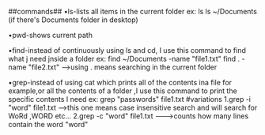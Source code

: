 ##commands##
•ls-lists all items in the current folder 
ex: ls
ls ~/Documents (if there's Documents folder in desktop)

•pwd-shows current path

•find-instead of continuously using ls and cd, I use this command to find what j need jnside a folder 
ex: find ~/Documents -name "file1.txt"
    find . -name "file2.txt"
    -->using . means searching in the current folder

•grep-instead of using cat which prints all of the contents ina file for example,or all the contents of a folder ,I use this command to print the specific contents I need
ex: grep "passwords" file1.txt
#variations
1.grep -i "word" file1.txt 
-->this one means case insensitive search and will search for WoRd ,WORD etc...
2.grep -c "word" file1.txt 
--->counts how many lines contain the word "word"
